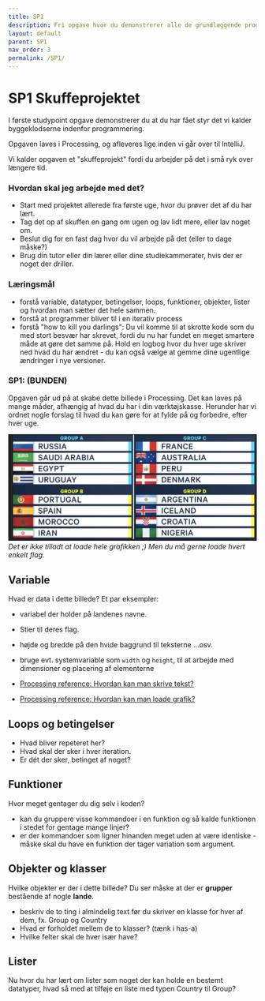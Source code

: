 ```yaml
---
title: SP1
description: Fri opgave hvor du demonstrerer alle de grundlæggende programmeringskoncepter
layout: default
parent: SP1
nav_order: 3
permalink: /SP1/
---
```

# SP1 Skuffeprojektet
I første studypoint opgave demonstrerer du at du har fået styr det vi kalder byggeklodserne indenfor programmering. 

Opgaven laves i Processing, og afleveres lige inden vi går over til IntelliJ.

Vi kalder opgaven et "skuffeprojekt" fordi du arbejder på det i små ryk over længere tid.


### Hvordan skal jeg arbejde med det? 
 - Start med projektet allerede fra første uge, hvor du prøver det af du har lært.
 - Tag det op af skuffen en gang om ugen og lav lidt mere, eller lav noget om.
 - Beslut dig for en fast dag hvor du vil arbejde på det (eller to dage måske?)
 - Brug din tutor eller din lærer eller dine studiekammerater, hvis der er noget der driller.

### Læringsmål
 - forstå variable, datatyper, betingelser, loops, funktioner, objekter, lister og hvordan man sætter det hele sammen.
 - forstå at programmer bliver til i en iterativ process
 - forstå "how to kill you darlings": Du vil komme til at skrotte kode som du med stort besvær har skrevet, fordi du nu har fundet en meget smartere måde at gøre det samme på.
Hold en logbog hvor du hver uge skriver ned hvad du har ændret - du kan også vælge at gemme dine ugentlige ændringer i nye versioner.


### SP1: (BUNDEN)
Opgaven går ud på at skabe dette billede i Processing. Det kan laves på mange måder, afhængig af hvad du har i din værktøjskasse.
Herunder har vi ordnet nogle forslag til hvad du kan gøre for at fylde på og forbedre, efter hver uge.


![image](../../assets/images/flags.png)
_Det er ikke tilladt at loade hele grafikken ;) Men du må gerne loade hvert enkelt flag._

## Variable
Hvad er data i dette billede? Et par eksempler:
- variabel der holder på landenes navne.
- Stier til deres flag.
- højde og bredde på den hvide baggrund til teksterne
...osv.
- bruge evt. systemvariable som ```width``` og ```height```, til at arbejde med dimensioner og placering af elementerne


 - [Processing reference: Hvordan kan man skrive tekst?](https://processing.org/reference/loadImage_.html)
 - [Processing reference:  Hvordan kan man loade grafik?](https://processing.org/reference/text_.html)

## Loops og betingelser
 - Hvad bliver repeteret her? 
 - Hvad skal der sker i hver iteration.
 - Er dét der sker, betinget af noget?

## Funktioner
 Hvor meget gentager du dig selv i koden?
 - kan du gruppere visse kommandoer i en funktion og så kalde funktionen i stedet for gentage mange linjer?
 - er der kommandoer som ligner hinanden meget uden at være identiske - måske skal du have en funktion der tager variation som argument.


## Objekter og klasser
Hvilke objekter er der i dette billede?
Du ser måske at der er **grupper** bestående af nogle **lande**.
- beskriv de to ting i almindelig text før du skriver en klasse for hver af dem, fx. Group og Country
- Hvad er forholdet mellem de to klasser? (tænk i has-a)
- Hvilke felter skal de hver især have?

## Lister
Nu hvor du har lært om lister som noget der kan holde en bestemt datatyper, hvad så med at tilføje en liste med typen Country til Group?